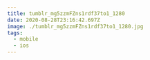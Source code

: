 ```yaml
---
title: tumblr_mg5zzmFZns1rdf37to1_1280
date: 2020-08-28T23:16:42.697Z
image: ./tumblr_mg5zzmFZns1rdf37to1_1280.jpg
tags:
  - mobile
  - ios
---
```

